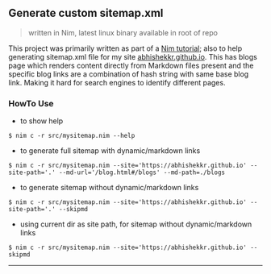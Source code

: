 
## Generate custom sitemap.xml

> written in Nim, latest linux binary available in root of repo

This project was primarily written as part of a [Nim tutorial](https://abhishekkr.github.io/blog.html#/blogs/2023-01-01-nim-generate-sitemap.md); also to help generating sitemap.xml file for my site [abhishekkr.github.io](https://abhishekkr.github.io/blog.html).
This has blogs page which renders content directly from Markdown files present and the specific blog links are a combination of hash string with same base blog link. Making it hard for search engines to identify different pages.

### HowTo Use

* to show help

```
$ nim c -r src/mysitemap.nim --help
```

* to generate full sitemap with dynamic/markdown links

```
$ nim c -r src/mysitemap.nim --site='https://abhishekkr.github.io' --site-path='.' --md-url='/blog.html#/blogs' --md-path=./blogs
```

* to generate sitemap without dynamic/markdown links

```
$ nim c -r src/mysitemap.nim --site='https://abhishekkr.github.io' --site-path='.' --skipmd
```

* using current dir as site path, for sitemap without dynamic/markdown links

```
$ nim c -r src/mysitemap.nim --site='https://abhishekkr.github.io' --skipmd
```

---
